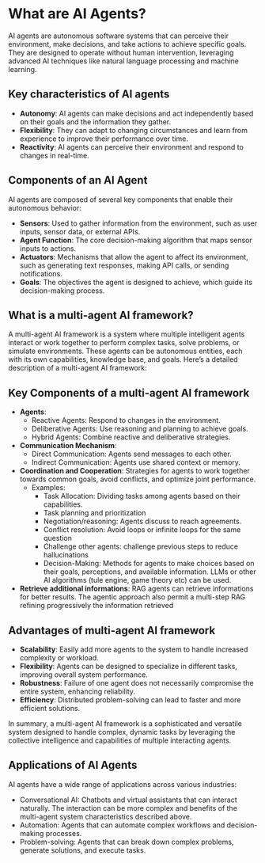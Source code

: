 # What are AI Agents?
AI agents are autonomous software systems that can perceive their environment, make decisions, and take actions to achieve specific goals. They are designed to operate without human intervention, leveraging advanced AI techniques like natural language processing and machine learning.
## Key characteristics of AI agents
* **Autonomy**: AI agents can make decisions and act independently based on their goals and the information they gather.
* **Flexibility**: They can adapt to changing circumstances and learn from experience to improve their performance over time.
* **Reactivity**: AI agents can perceive their environment and respond to changes in real-time.

## Components of an AI Agent
AI agents are composed of several key components that enable their autonomous behavior:
* **Sensors**: Used to gather information from the environment, such as user inputs, sensor data, or external APIs.
* **Agent Function**: The core decision-making algorithm that maps sensor inputs to actions.
* **Actuators**: Mechanisms that allow the agent to affect its environment, such as generating text responses, making API calls, or sending notifications.
* **Goals**: The objectives the agent is designed to achieve, which guide its decision-making process.

## What is a multi-agent AI framework?
A multi-agent AI framework is a system where multiple intelligent agents interact or work together to perform complex tasks, solve problems, or simulate environments. These agents can be autonomous entities, each with its own capabilities, knowledge base, and goals. Here’s a detailed description of a multi-agent AI framework:

## Key Components of a multi-agent AI framework
* **Agents**:
    * Reactive Agents: Respond to changes in the environment.
    * Deliberative Agents: Use reasoning and planning to achieve goals.
    * Hybrid Agents: Combine reactive and deliberative strategies.
* **Communication Mechanism**:
    * Direct Communication: Agents send messages to each other.
    * Indirect Communication: Agents use shared context or memory.
* **Coordination and Cooperation**:
Strategies for agents to work together towards common goals, avoid conflicts, and optimize joint performance.
    * Examples:
        * Task Allocation: Dividing tasks among agents based on their capabilities.
        * Task planning and prioritization
        * Negotiation/reasoning: Agents discuss to reach agreements.
        * Conflict resolution: Avoid loops or infinite loops for the same question
        * Challenge other agents: challenge previous steps to reduce hallucinations
        * Decision-Making: Methods for agents to make choices based on their goals, perceptions, and available information. LLMs or other AI algorithms (tule engine, game theory etc) can be used.
* **Retrieve additional informations**: RAG agents can retrieve informations for better results. The agentic approach also permit a multi-step RAG refining progressively the information retrieved 

## Advantages of multi-agent AI framework
* **Scalability**: Easily add more agents to the system to handle increased complexity or workload.
* **Flexibility**: Agents can be designed to specialize in different tasks, improving overall system performance.
* **Robustness**: Failure of one agent does not necessarily compromise the entire system, enhancing reliability.
* **Efficiency**: Distributed problem-solving can lead to faster and more efficient solutions.

In summary, a multi-agent AI framework is a sophisticated and versatile system designed to handle complex, dynamic tasks by leveraging the collective intelligence and capabilities of multiple interacting agents.


## Applications of AI Agents
AI agents have a wide range of applications across various industries:
* Conversational AI: Chatbots and virtual assistants that can interact naturally. The interaction can be more complex and benefits of the multi-agent system characteristics described above.
* Automation: Agents that can automate complex workflows and decision-making processes.
* Problem-solving: Agents that can break down complex problems, generate solutions, and execute tasks.


